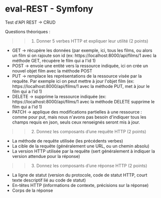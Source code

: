 # eval-REST - Symfony
Test d'API REST -> CRUD

Questions théoriques :
>>
>> 1) Donner 5 verbes HTTP et expliquer leur utilité (2 points)
- GET -> récupère les données (par exemple, ici, tous les films, ou alors un film si on rajoute son id (ex: https://localhost:8000/api/films/1 avec la méthode GET, récupère le film qui a l'id 1)
- POST -> envoie une entité vers la ressource indiquée, ici on crée un nouvel objet film avec la méthode POST
- PUT -> remplace les représentations de la ressource visée par la requête. Par exemple ici on peut mettre à jour l'objet film (ex: https://localhost:8000/api/films/1 avec la méthode PUT, met à jour le film qui a l'id 1)
- DELETE -> supprime la ressource indiquée (ex: https://localhost:8000/api/films/1 avec la méthode DELETE supprime le film qui a l'id 1)
- PATCH -> applique des modifications partielles à une ressource : comme pour put, mais nous n'avons pas besoin d'indiquer tous les champs requis en json, seuls ceux renseignés seront mis à jour.



>>
>> 2) Donnez les composants d’une requête HTTP (2 points) 
- La méthode de requête utilisée (les précédents verbes)
- La cible de la requête (généralement une URL, ou un chemin absolu)
- La version HTTP utilisée par la requête (sert généralement à indiquer la version attendue pour la réponse)

>>
>> 3) Donnez les composants d’une réponse HTTP (2 points) 
- La ligne de statut (version du protocole, code de statut HTTP, court texte descriptif lié au code de statut)
- En-têtes HTTP (informations de contexte, précisions sur la réponse)
- Corps de la réponse 

